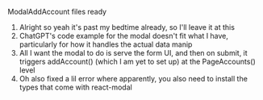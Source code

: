 ModalAddAccount files ready
1. Alright so yeah it's past my bedtime already, so I'll leave it at this
2. ChatGPT's code example for the modal doesn't fit what I have, particularly for how it handles the actual data manip
3. All I want the modal to do is serve the form UI, and then on submit, it triggers addAccount() (which I am yet to set up) at the PageAccounts() level
4. Oh also fixed a lil error where apparently, you also need to install the types that come with react-modal
